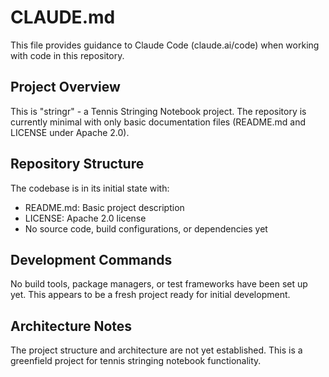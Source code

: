 # CLAUDE.md

This file provides guidance to Claude Code (claude.ai/code) when working with code in this repository.

## Project Overview

This is "stringr" - a Tennis Stringing Notebook project. The repository is currently minimal with only basic documentation files (README.md and LICENSE under Apache 2.0).

## Repository Structure

The codebase is in its initial state with:
- README.md: Basic project description
- LICENSE: Apache 2.0 license
- No source code, build configurations, or dependencies yet

## Development Commands

No build tools, package managers, or test frameworks have been set up yet. This appears to be a fresh project ready for initial development.

## Architecture Notes

The project structure and architecture are not yet established. This is a greenfield project for tennis stringing notebook functionality.